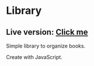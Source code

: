 # Library
## Live version: [Click me](https://gabrielagodek.github.io/GrupaIT/task2/index.html)

Simple library to organize books.

Create with JavaScript.
